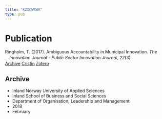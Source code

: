 ```yaml
---
title: "KZXCW8WR"
type: pub
---
```

<h1>Publication</h1>
<article id="csl-bib-container-KZXCW8WR" class="csl-bib-container">
  <div class="csl-bib-body" style="line-height: 1.35; padding-left: 1em; text-indent:-1em;">
  <div class="csl-entry">Ringholm, T. (2017). Ambiguous Accountability in Municipal Innovation. <i>The Innovation Journal - Public Sector Innovation Journal</i>, <i>22</i>(3).</div>
</div>
  <div class="csl-bib-buttons">
    <a href="#taxonomy-article-KZXCW8WR" class="csl-bib-button">Archive</a>
    <a href alt="Cristin URL" class="csl-bib-button">Cristin</a>
    <a href alt="Zotero URL" class="csl-bib-button">Zotero</a>
  </div>
  <div id="csl-bib-meta-container-KZXCW8WR"></div>
</article>
<div id="csl-bib-meta-KZXCW8WR" class="csl-bib-meta">
  <article id="taxonomy-article-KZXCW8WR" class="taxonomy-article">
    <h1>Archive</h1>
    <ul>
      <li>Inland Norway University of Applied Sciences</li>
      <li>Inland School of Business and Social Sciences</li>
      <li>Department of Organisation, Leadership and Management</li>
      <li>2018</li>
      <li>February</li>
    </ul>
  </article>
</div>
